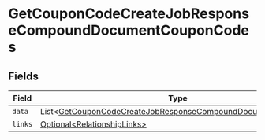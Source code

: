 # GetCouponCodeCreateJobResponseCompoundDocumentCouponCodes


## Fields

| Field                                                                                                                                              | Type                                                                                                                                               | Required                                                                                                                                           | Description                                                                                                                                        |
| -------------------------------------------------------------------------------------------------------------------------------------------------- | -------------------------------------------------------------------------------------------------------------------------------------------------- | -------------------------------------------------------------------------------------------------------------------------------------------------- | -------------------------------------------------------------------------------------------------------------------------------------------------- |
| `data`                                                                                                                                             | List\<[GetCouponCodeCreateJobResponseCompoundDocumentDataData](../../models/components/GetCouponCodeCreateJobResponseCompoundDocumentDataData.md)> | :heavy_minus_sign:                                                                                                                                 | N/A                                                                                                                                                |
| `links`                                                                                                                                            | [Optional\<RelationshipLinks>](../../models/components/RelationshipLinks.md)                                                                       | :heavy_minus_sign:                                                                                                                                 | N/A                                                                                                                                                |